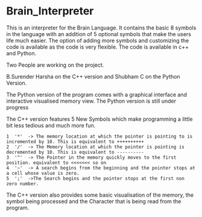 # Brain_Interpreter
This is an interpreter for the Brain Language. It contains the basic 8 symbols in the language with an addition of 5 optional symbols that make the users life much easier. The option of adding more symbols and customizing the code is available as the code is very flexible. The code is available in c++ and Python.

Two People are working on the project.

B.Surender Harsha on the C++ version
and Shubham C on the Python Version.

The Python version of the program comes with a graphical interface and interactive visualised memory view.
The Python version is still under progress


The C++ version features 5 New Symbols which make programming a little bit less tedious and much more fun.


    1  '*'  -> The memory location at which the pointer is pointing to is incremented by 10. This is equivalent to ++++++++++ 
    2  '/'  -> The Memory location at which the pointer is pointing is decremented by 10. This is equivalent to ----------
    3  '^'  -> The Pointer in the memory quickly moves to the first position. equivalent to <<<<<<< so on
    4  '~'  -> A search begins from the beginning and the pointer stops at a cell whose value is zero.
    5  ';'  ->The Search begins and the pointer stops at the first non zero number.
    
The C++ version also provides some basic visualisation of the memory, the symbol being processed and the Character that is being read from the program. 


